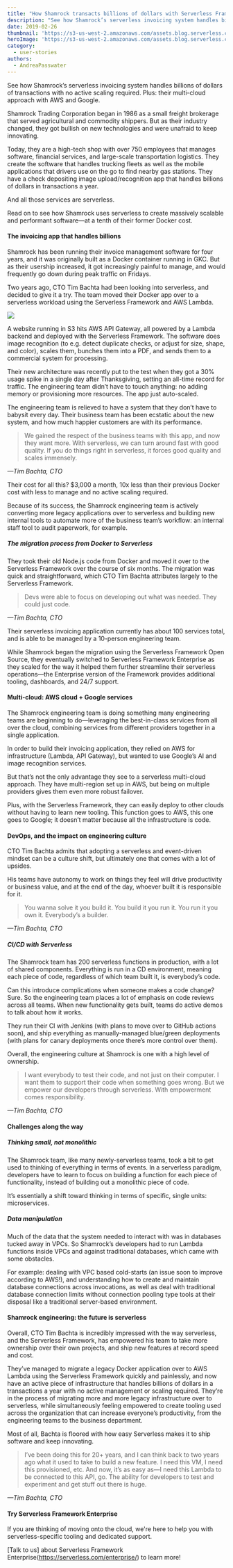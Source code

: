 ```yaml
---
title: "How Shamrock transacts billions of dollars with Serverless Framework Enterprise"
description: "See how Shamrock’s serverless invoicing system handles billions of dollars of transactions with no active scaling required. Plus: their multi-cloud approach with AWS and Google."
date: 2019-02-26
thumbnail: 'https://s3-us-west-2.amazonaws.com/assets.blog.serverless.com/shamrock-story/shamrock-serverless-thumbnail.png'
heroImage: 'https://s3-us-west-2.amazonaws.com/assets.blog.serverless.com/shamrock-story/shamrock-serverless-header.png'
category:
  - user-stories
authors:
  - AndreaPasswater
---
```


See how Shamrock’s serverless invoicing system handles billions of dollars of transactions with no active scaling required. Plus: their multi-cloud approach with AWS and Google.

Shamrock Trading Corporation began in 1986 as a small freight brokerage that served agricultural and commodity shippers. But as their industry changed, they got bullish on new technologies and were unafraid to keep innovating.

Today, they are a high-tech shop with over 750 employees that manages software, financial services, and large-scale transportation logistics. They create the software that handles trucking fleets as well as the mobile applications that drivers use on the go to find nearby gas stations. They have a check depositing image upload/recognition app that handles billions of dollars in transactions a year.

And all those services are serverless.

Read on to see how Shamrock uses serverless to create massively scalable and performant software—at a tenth of their former Docker cost.

#### The invoicing app that handles billions

Shamrock has been running their invoice management software for four years, and it was originally built as a Docker container running in GKC. But as their usership increased, it got increasingly painful to manage, and would frequently go down during peak traffic on Fridays.

Two years ago, CTO Tim Bachta had been looking into serverless, and decided to give it a try. The team moved their Docker app over to a serverless workload using the Serverless Framework and AWS Lambda.

<img src="https://s3-us-west-2.amazonaws.com/assets.blog.serverless.com/shamrock-story/Shamrock-Serverless-Architecture.png">

A website running in S3 hits AWS API Gateway, all powered by a Lambda backend and deployed with the Serverless Framework. The software does image recognition (to e.g. detect duplicate checks, or adjust for size, shape, and color), scales them, bunches them into a PDF, and sends them to a commercial system for processing.

Their new architecture was recently put to the test when they got a 30% usage spike in a single day after Thanksgiving, setting an all-time record for traffic. The engineering team didn’t have to touch anything: no adding memory or provisioning more resources. The app just auto-scaled.

The engineering team is relieved to have a system that they don’t have to babysit every day. Their business team has been ecstatic about the new system, and how much happier customers are with its performance.

>  We gained the respect of the business teams with this app, and now they want more. With serverless, we can turn around fast with good quality. If you do things right in serverless, it forces good quality and scales immensely.

*—Tim Bachta, CTO*

Their cost for all this? $3,000 a month, 10x less than their previous Docker cost with less to manage and no active scaling required.

Because of its success, the Shamrock engineering team is actively converting more legacy applications over to serverless and building new internal tools to automate more of the business team’s workflow: an internal staff tool to audit paperwork, for example.

##### The migration process from Docker to Serverless

They took their old Node.js code from Docker and moved it over to the Serverless Framework over the course of six months. The migration was quick and straightforward, which CTO Tim Bachta attributes largely to the Serverless Framework.

> Devs were able to focus on developing out what was needed. They could just code.

*—Tim Bachta, CTO*

Their serverless invoicing application currently has about 100 services total, and is able to be managed by a 10-person engineering team.

While Shamrock began the migration using the Serverless Framework Open Source, they eventually switched to Serverless Framework Enterprise as they scaled for the way it helped them further streamline their serverless operations—the Enterprise version of the Framework provides additional tooling, dashboards, and 24/7 support.

#### Multi-cloud: AWS cloud + Google services

The Shamrock engineering team is doing something many engineering teams are beginning to do—leveraging the best-in-class services from all over the cloud, combining services from different providers together in a single application.

In order to build their invoicing application, they relied on AWS for infrastructure (Lambda, API Gateway), but wanted to use Google’s AI and image recognition services.

But that’s not the only advantage they see to a serverless multi-cloud approach. They have multi-region set up in AWS, but being on multiple providers gives them even more robust failover.

Plus, with the Serverless Framework, they can easily deploy to other clouds without having to learn new tooling. This function goes to AWS, this one goes to Google; it doesn’t matter because all the infrastructure is code.

#### DevOps, and the impact on engineering culture

CTO Tim Bachta admits that adopting a serverless and event-driven mindset can be a culture shift, but ultimately one that comes with a lot of upsides.

His teams have autonomy to work on things they feel will drive productivity or business value, and at the end of the day, whoever built it is responsible for it. 

> You wanna solve it you build it. You build it you run it. You run it you own it. Everybody’s a builder.

*—Tim Bachta, CTO*

##### CI/CD with Serverless

The Shamrock team has 200 serverless functions in production, with a lot of shared components. Everything is run in a CD environment, meaning each piece of code, regardless of which team built it, is everybody’s code.

Can this introduce complications when someone makes a code change? Sure. So the engineering team places a lot of emphasis on code reviews across all teams. When new functionality gets built, teams do active demos to talk about how it works.

They run their CI with Jenkins (with plans to move over to GitHub actions soon), and ship everything as manually-managed blue/green deployments (with plans for canary deployments once there’s more control over them).

Overall, the engineering culture at Shamrock is one with a high level of ownership.

> I want everybody to test their code, and not just on their computer. I want them to support their code when something goes wrong. But we empower our developers through serverless. With empowerment comes responsibility.

*—Tim Bachta, CTO*

#### Challenges along the way

##### Thinking small, not monolithic

The Shamrock team, like many newly-serverless teams, took a bit to get used to thinking of everything in terms of events. In a serverless paradigm, developers have to learn to focus on building a function for each piece of functionality, instead of building out a monolithic piece of code.

It’s essentially a shift toward thinking in terms of specific, single units: microservices.

##### Data manipulation

Much of the data that the system needed to interact with was in databases tucked away in VPCs. So Shamrock’s developers had to run Lambda functions inside VPCs and against traditional databases, which came with some obstacles.

For example: dealing with VPC based cold-starts (an issue soon to improve according to AWS!), and understanding how to create and maintain database connections across invocations, as well as deal with traditional database connection limits without connection pooling type tools at their disposal like a traditional server-based environment.

#### Shamrock engineering: the future is serverless

Overall, CTO Tim Bachta is incredibly impressed with the way serverless, and the Serverless Framework, has empowered his team to take more ownership over their own projects, and ship new features at record speed and cost.

They’ve managed to migrate a legacy Docker application over to AWS Lambda using the Serverless Framework quickly and painlessly, and now have an active piece of infrastructure that handles billions of dollars in a transactions a year with no active management or scaling required. They’re in the process of migrating more and more legacy infrastructure over to serverless, while simultaneously feeling empowered to create tooling used across the organization that can increase everyone’s productivity, from the engineering teams to the business department.

Most of all, Bachta is floored with how easy Serverless makes it to ship software and keep innovating.

> I’ve been doing this for 20+ years, and I can think back to two years ago what it used to take to build a new feature. I need this VM, I need this provisioned, etc. And now, it’s as easy as—I need this Lambda to be connected to this API, go. The ability for developers to test and experiment and get stuff out there is huge.

*—Tim Bachta, CTO*

#### Try Serverless Framework Enterprise

If you are thinking of moving onto the cloud, we're here to help you with serverless-specific tooling and dedicated support.

[Talk to us] about Serverless Framework Enterprise(https://serverless.com/enterprise/) to learn more!
